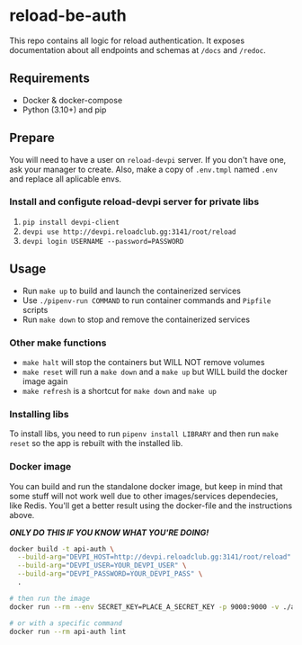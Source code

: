 # reload-be-auth

This repo contains all logic for reload authentication. It exposes documentation about all endpoints and schemas at `/docs` and `/redoc`.

## Requirements

- Docker & docker-compose
- Python (3.10+) and pip

## Prepare

You will need to have a user on `reload-devpi` server. If you don't have one, ask your manager to create. Also, make a copy of `.env.tmpl` named `.env` and replace all aplicable envs.

### Install and configute reload-devpi server for private libs

1. `pip install devpi-client`
2. `devpi use http://devpi.reloadclub.gg:3141/root/reload`
3. `devpi login USERNAME --password=PASSWORD`

## Usage

- Run `make up` to build and launch the containerized services
- Use `./pipenv-run COMMAND` to run container commands and `Pipfile` scripts
- Run `make down` to stop and remove the containerized services

### Other make functions

- `make halt` will stop the containers but WILL NOT remove volumes
- `make reset` will run a `make down` and a `make up` but WILL build the docker image again
- `make refresh` is a shortcut for `make down` and `make up`

### Installing libs

To install libs, you need to run `pipenv install LIBRARY` and then run `make reset` so the app is rebuilt with the installed lib.

### Docker image

You can build and run the standalone docker image, but keep in mind that some stuff will not work well due to other images/services dependecies, like Redis. You'll get a better result using the docker-file and the instructions above.

**_ONLY DO THIS IF YOU KNOW WHAT YOU'RE DOING!_**

```bash
docker build -t api-auth \
  --build-arg="DEVPI_HOST=http://devpi.reloadclub.gg:3141/root/reload" \
  --build-arg="DEVPI_USER=YOUR_DEVPI_USER" \
  --build-arg="DEVPI_PASSWORD=YOUR_DEVPI_PASS" \
  .

# then run the image
docker run --rm --env SECRET_KEY=PLACE_A_SECRET_KEY -p 9000:9000 -v ./app:/project/app api-auth

# or with a specific command
docker run --rm api-auth lint
```
